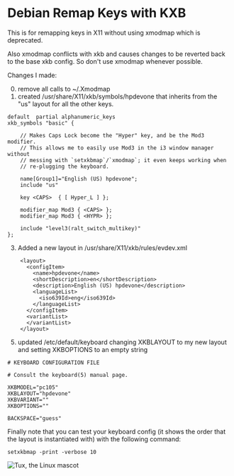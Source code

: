 # Debian Remap Keys with KXB

This is for remapping keys in X11 without using xmodmap which is deprecated.

Also xmodmap conflicts with xkb and causes changes to be reverted back to the base xkb config. So don't use xmodmap whenever possible.

Changes I made:

0. remove all calls to ~/.Xmodmap
1. created /usr/share/X11/xkb/symbols/hpdevone that inherits from the "us" layout for all the other keys.

```
default  partial alphanumeric_keys
xkb_symbols "basic" {

    // Makes Caps Lock become the "Hyper" key, and be the Mod3 modifier.
    // This allows me to easily use Mod3 in the i3 window manager without
    // messing with `setxkbmap`/`xmodmap`; it even keeps working when
    // re-plugging the keyboard.

    name[Group1]="English (US) hpdevone";
    include "us"

    key <CAPS>  { [ Hyper_L ] };

    modifier_map Mod3 { <CAPS> };
    modifier_map Mod3 { <HYPR> };

    include "level3(ralt_switch_multikey)"
};
```

3. Added a new layout in /usr/share/X11/xkb/rules/evdev.xml

```
    <layout>
      <configItem>
        <name>hpdevone</name>
        <shortDescription>en</shortDescription>
        <description>English (US) hpdevone</description>
        <languageList>
          <iso639Id>eng</iso639Id>
        </languageList>
      </configItem>
      <variantList>
      </variantList>
    </layout>
```

5. updated /etc/default/keyboard changing XKBLAYOUT to my new layout and setting XKBOPTIONS to an empty string

```
# KEYBOARD CONFIGURATION FILE

# Consult the keyboard(5) manual page.

XKBMODEL="pc105"
XKBLAYOUT="hpdevone"
XKBVARIANT=""
XKBOPTIONS=""

BACKSPACE="guess"
```

Finally note that you can test your keyboard config (it shows the order that the layout is instantiated with) with the following command:

```
setxkbmap -print -verbose 10
```

![Tux, the Linux mascot](/assets/images/tux.png)
